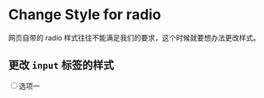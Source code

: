 # Change Style for radio

网页自带的 radio 样式往往不能满足我们的要求，这个时候就要想办法更改样式。

## 更改 `input` 标签的样式





<input type="radio">选项一</input>

